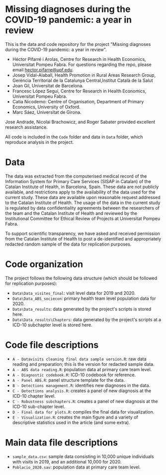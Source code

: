 # Missing diagnoses during the COVID-19 pandemic: a year in review

This is the data and code repository for the project "Missing diagnoses during the COVID-19 pandemic: a year in review".

- Héctor Pifarré i Arolas, Centre for Research in Health Economics, Universitat Pompeu Fabra. For questions regarding the repo, please email hector.pifarre@upf.edu.
- Josep Vidal-Alaball, Health Promotion in Rural Areas Research Group, Gerència Territorial de la Catalunya Central,Institut Català de la Salut
- Joan Gil, Universitat de Barcelona.
- Francesc López Seguí, Centre for Research in Health Economics, Universitat Pompeu Fabra.
- Catia Nicodemo: Centre of Organisation, Department of Primary Economics, University of Oxford. 
- Marc Sáez, Universitat de Girona.

Jose Andrade, Nicolai Brachowicz, and Roger Sabater provided excellent research assistance.

All code is included in the `Code` folder and data in `Data` folder, which reproduce analysis in the project.

# Data
The data was extracted from the computerised medical record of the Information System for Primary Care Services (SISAP in Catalan) of the Catalan Institute of Health, in Barcelona, Spain. These data are not publicly available, and restrictions apply to the availability of the data used for the current study. These data are available upon reasonable request addressed to the Catalan Institute of Health. The usage of the data in the current study is regulated by data confidentiality agreements between the researchers of the team and the Catalan Institute of Health and reviewed by the Institutional Committee for Ethical Review of Projects at Universitat Pompeu Fabra. 

To support scientific transparency, we have asked and received permission from the Catalan Institute of Health to post a de-identified and appropriately redacted random sample of the data for replication purposes.

# Code organization
The project follows the following data structure (which should be followed for replication purposes):

- `Data\Data_visites_final`: visit level data for 2019 and 2020.
- `Data\Data_ABS_sociecon`: primary health team level population data for 2020.
- `Data\Data_results`: data generated by the project's scripts is stored here.
- `Data\Data_results\Chapters`:  data generated by the project's scripts at a ICD-10 subchapter level is stored here.

# Code file descriptions
- `A - Datavisits cleaning final data sample version.R`: raw data reading and preparation; this is the version for redacted sample data.
- `A - ABS data reading.R`: population data at primary care team level.
- `A - Diagnostic codebook.R`: ICD-10 codebook for reference.
- `A - Panel ABS.R`: panel structure template for the data.
- `B - Detections management.R`: identifies new diagnoses in the data.
- `C - Detections analysis.R`: creates a panel of new diagnosis at the ICD-10 chapter level.
- `C - Robustness subchapters.R`: creates a panel of new diagnosis at the ICD-10 sub-chapter level.
- `D - Final data for plots.R`: compiles the final data for visualization.
- `E - Visualization.R`: creates the main figure and a variety of descriptive statistics used in the article (and some extra).

# Main data file descriptions
- `sample_data.csv`: sample data consisting in 10,000 unique individuals with visits in 2019, and an additional 10,000 for 2020.
- `Poblacio_2020.sav`: population data at primary care team level.

